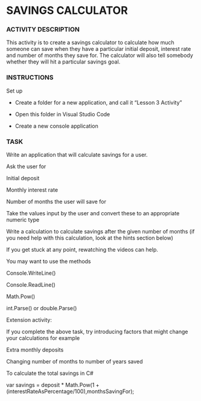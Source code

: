 # SAVINGS CALCULATOR

### ACTIVITY DESCRIPTION
This activity is to create a savings calculator to calculate how much someone can save when they have a particular initial deposit, interest rate and number of months they save for. The calculator will also tell somebody whether they will hit a particular savings goal.


### INSTRUCTIONS
Set up

- Create a folder for a new application, and call it “Lesson 3 Activity”

- Open this folder in Visual Studio Code

- Create a new console application

### TASK
Write an application that will calculate savings for a user.

Ask the user for

Initial deposit

Monthly interest rate

Number of months the user will save for

Take the values input by the user and convert these to an appropriate numeric type

Write a calculation to calculate savings after the given number of months (if you need help with this calculation, look at the hints section below)


If you get stuck at any point, rewatching the videos can help.

 

You may want to use the methods

Console.WriteLine()

Console.ReadLine()

Math.Pow()

int.Parse() or double.Parse()

 

Extension activity:

If you complete the above task, try introducing factors that might change your calculations for example

Extra monthly deposits

Changing number of months to number of years saved
 

To calculate the total savings in C#


var savings = deposit * Math.Pow(1 + (interestRateAsPercentage/100),monthsSavingFor);
